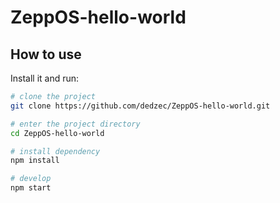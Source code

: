 # ZeppOS-hello-world

## How to use

Install it and run:

```sh
# clone the project
git clone https://github.com/dedzec/ZeppOS-hello-world.git

# enter the project directory
cd ZeppOS-hello-world

# install dependency
npm install

# develop
npm start
```
